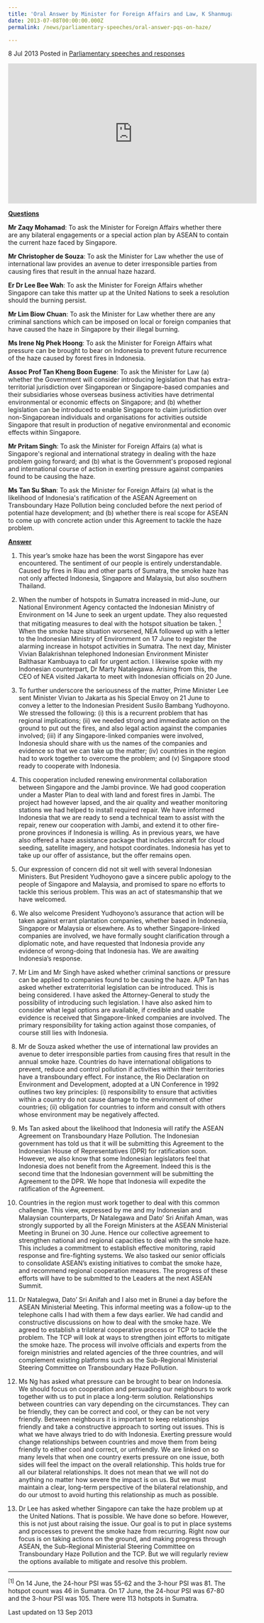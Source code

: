 ```yaml
---
title: 'Oral Answer by Minister for Foreign Affairs and Law, K Shanmugam to Parliamentary Questions on the haze'
date: 2013-07-08T00:00:00.000Z
permalink: /news/parliamentary-speeches/oral-answer-pqs-on-haze/

---
```



8 Jul 2013 Posted in [Parliamentary speeches and responses](/news/parliamentary-speeches)

<div class="bp-youtube"><iframe title="video: long term solution to combat haze" width="560" height="315" src="https://www.youtube.com/embed/WGzqWvpitdc" frameborder="0" allow="accelerometer; autoplay; encrypted-media; gyroscope; picture-in-picture" allowfullscreen></iframe></div>

**<u>Questions</u>**  

**Mr Zaqy Mohamad**: To ask the Minister for Foreign Affairs whether there are any bilateral engagements or a special action plan by ASEAN to contain the current haze faced by Singapore.   

**Mr Christopher de Souza**: To ask the Minister for Law whether the use of international law provides an avenue to deter irresponsible parties from causing fires that result in the annual haze hazard. 

**Er Dr Lee Bee Wah**: To ask the Minister for Foreign Affairs whether Singapore can take this matter up at the United Nations to seek a resolution should the burning persist.

**Mr Lim Biow Chuan**: To ask the Minister for Law whether there are any criminal sanctions which can be imposed on local or foreign companies that have caused the haze in Singapore by their illegal burning.

**Ms Irene Ng Phek Hoong**: To ask the Minister for Foreign Affairs what pressure can be brought to bear on Indonesia to prevent future recurrence of the haze caused by forest fires in Indonesia.

**Assoc Prof Tan Kheng Boon Eugene**: To ask the Minister for Law (a) whether the Government will consider introducing legislation that has extra-territorial jurisdiction over Singaporean or Singapore-based companies and their subsidiaries whose overseas business activities have detrimental environmental or economic effects on Singapore; and (b) whether legislation can be introduced to enable Singapore to claim jurisdiction over non-Singaporean individuals and organisations for activities outside Singapore that result in production of negative environmental and economic effects within Singapore. 

**Mr Pritam Singh**: To ask the Minister for Foreign Affairs (a) what is Singapore's regional and international strategy in dealing with the haze problem going forward; and (b) what is the Government's proposed regional and international course of action in exerting pressure against companies found to be causing the haze.

**Ms Tan Su Shan**: To ask the Minister for Foreign Affairs (a) what is the likelihood of Indonesia's ratification of the ASEAN Agreement on Transboundary Haze Pollution being concluded before the next period of potential haze development; and (b) whether there is real scope for ASEAN to come up with concrete action under this Agreement to tackle the haze problem.


**<u>Answer</u>**  

1. This year’s smoke haze has been the worst Singa­pore has ever encountered. The sentiment of our people is entirely understandable. Caused by fires in Riau and other parts of Sumatra, the smoke haze has not only affected Indonesia, Singapore and Malaysia, but also southern Thailand.

2. When the number of hotspots in Sumatra increased in mid-June, our National Environment Agency contacted the Indonesian Ministry of Environment on 14 June to seek an urgent update. They also requested that mitigating measures to deal with the hotspot situation be taken. <a href="#fn1"><sup>1</sup></a> When the smoke haze situation worsened, NEA followed up with a letter to the Indonesian Ministry of Environment on 17 June to register the alarming increase in hotspot activities in Sumatra. The next day, Minister Vivian Balakrishnan telephoned Indonesian Environment Minister Balthasar Kambuaya to call for urgent action. I likewise spoke with my Indonesian counterpart, Dr Marty Natalegawa. Arising from this, the CEO of NEA visited Jakarta to meet with Indonesian officials on 20 June. 

3. To further underscore the seriousness of the matter, Prime Minister Lee sent Minister Vivian to Jakarta as his Special Envoy on 21 June to convey a letter to the Indonesian President Susilo Bambang Yudhoyono. We stressed the following: (i) this is a recurrent problem that has regional implications; (ii) we needed strong and immediate action on the ground to put out the fires, and also legal action against the companies involved; (iii) if any Singapore-linked companies were involved, Indonesia should share with us the names of the companies and evidence so that we can take up the matter; (iv) countries in the region had to work together to overcome the problem; and (v) Singapore stood ready to cooperate with Indonesia.

4. This cooperation included renewing environmental collaboration between Singapore and the Jambi province. We had good cooperation under a Master Plan to deal with land and forest fires in Jambi. The project had however lapsed, and the air quality and weather monitoring stations we had helped to install required repair. We have informed Indonesia that we are ready to send a technical team to assist with the repair, renew our cooperation with Jambi, and extend it to other fire-prone provinces if Indonesia is willing. As in previous years, we have also offered a haze assistance package that includes aircraft for cloud seeding, satellite imagery, and hotspot coordinates. Indonesia has yet to take up our offer of assistance, but the offer remains open.

5. Our expression of concern did not sit well with several Indonesian Ministers. But President Yudhoyono gave a sincere public apology to the people of Singapore and Malaysia, and promised to spare no efforts to tackle this serious problem. This was an act of statesmanship that we have welcomed.   

6. We also welcome President Yudhoyono’s assurance that action will be taken against errant plantation companies, whether based in Indonesia, Singapore or Malaysia or elsewhere. As to whether Singapore-linked companies are involved, we have formally sought clarification through a diplomatic note, and have requested that Indonesia provide any evidence of wrong-doing that Indonesia has.  We are awaiting Indonesia’s response.

7. Mr Lim and Mr Singh have asked whether criminal sanctions or pressure can be applied to companies found to be causing the haze. A/P Tan has asked whether extraterritorial legislation can be introduced. This is being considered. I have asked the Attorney-General to study the possibility of introducing such legislation. I have also asked him to consider what legal options are available, if credible and usable evidence is received that Singapore-linked companies are involved. The primary responsibility for taking action against those companies, of course still lies with Indonesia. 

8. Mr de Souza asked whether the use of international law provides an avenue to deter irresponsible parties from causing fires that result in the annual smoke haze. Countries do have international obligations to prevent, reduce and control pollution if activities within their territories have a transboundary effect. For instance,  the  Rio Declaration on Environment and Development, adopted at a UN Conference in 1992 outlines two key principles: (i) responsibility to ensure that activities within a country do not cause damage to the environment of other countries; (ii) obligation for countries to inform and consult with others whose environment may be negatively affected. 

9. Ms Tan asked about the likelihood that Indonesia will ratify the ASEAN Agreement on Transboundary Haze Pollution. The Indonesian government has told us that it will be submitting this Agreement to the Indonesian House of Representatives (DPR) for ratification soon. However, we also know that some Indonesian legislators feel that Indonesia does not benefit from the Agreement. Indeed this is the second time that the Indonesian government will be submitting the Agreement to the DPR. We hope that Indonesia will expedite the ratification of the Agreement. 

10. Countries in the region must work together to deal with this common challenge. This view, expressed by me and my Indonesian and Malaysian counterparts, Dr Natalegawa and Dato’ Sri Anifah Aman, was strongly supported by all the Foreign Ministers at the ASEAN Ministerial Meeting in Brunei on 30 June. Hence our collective agreement to strengthen national and regional capacities to deal with the smoke haze. This includes a commitment to establish effective monitoring, rapid response and fire-fighting systems. We also tasked our senior officials to consolidate ASEAN’s existing initiatives to combat the smoke haze, and recommend regional cooperation measures. The progress of these efforts will have to be submitted to the Leaders at the next ASEAN Summit.

11. Dr Natalegwa, Dato’ Sri Anifah and I also met in Brunei a day before the ASEAN Ministerial Meeting. This informal meeting was a follow-up to the telephone calls I had with them a few days earlier. We had candid and constructive discussions on how to deal with the smoke haze. We agreed to establish a trilateral cooperative process or TCP to tackle the problem. The TCP will look at ways to strengthen joint efforts to mitigate the smoke haze. The process will involve officials and experts from the foreign ministries and related agencies of the three countries, and will complement existing platforms such as the Sub-Regional Ministerial Steering Committee on Transboundary Haze Pollution. 

12. Ms Ng has asked what pressure can be brought to bear on Indonesia. We should focus on cooperation and persuading our neighbours to work together with us to put in place a long-term solution. Relationships between countries can vary depending on the circumstances. They can be friendly, they can be correct and cool, or they can be not very friendly. Between neighbours it is important to keep relationships friendly and take a constructive approach to sorting out issues. This is what we have always tried to do with Indonesia. Exerting pressure would change relationships between countries and move them from being friendly to either cool and correct, or unfriendly. We are linked on so many levels that when one country exerts pressure on one issue, both sides will feel the impact on the overall relationship. This holds true for all our bilateral relationships. It does not mean that we will not do anything no matter how severe the impact is on us. But we must maintain a clear, long-term perspective of the bilateral relationship, and do our utmost to avoid hurting this relationship as much as possible.

13. Dr Lee has asked whether Singapore can take the haze problem up at the United Nations. That is possible. We have done so before. However, this is not just about raising the issue. Our goal is to put in place systems and processes to prevent the smoke haze from recurring. Right now our focus is on taking actions on the ground, and making progress through ASEAN, the Sub-Regional Ministerial Steering Committee on Transboundary Haze Pollution and the TCP. But we will regularly review the options available to mitigate and resolve this problem.

---

<p id="fn1"><sup>[1]</sup> On 14 June, the 24-hour PSI was 55-62 and the 3-hour PSI was 81. The hotspot count was 46 in Sumatra. On 17 June, the 24-hour PSI was 67-80 and the 3-hour PSI was 105. There were 113 hotspots in Sumatra. </p>


<p class="right-side-updated">Last updated on 13 Sep 2013</p> 
